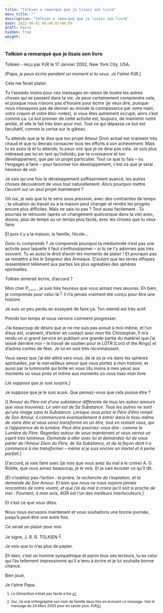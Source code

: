 ```yaml
---
title: "Tolkien a remarqué que je lisais son livre"
menu_title: ""
description: "Tolkien a remarqué que je lisais son livre"
date: 2022-06-01 06:00:01+00:09
draft: False
hidden: True
weight:
---
```

### Tolkien a remarqué que je lisais son livre

Tolkien - reçu par PJR le 17 Janvier 2002, New York City, USA.

*[Papa, je peux écrire pendant un moment si tu veux. Je t’aime PJR.]*

Cela me ferait plaisir.

Tu t’assieds moins pour ces messages en raison de toutes les autres choses qui se passent dans ta vie. Je peux certainement comprendre cela, et puisque nous n’avons pas d’horaire pour écrire (je veux dire, puisque nous n’essayons pas de donner au monde la connaissance par votre main, votre crayon et votre bloc-notes), si vous êtes autrement occupé, alors c’est comme ça. Le but premier de cette activité est, toujours, de maintenir notre amitié, et elle le fait très bien pour moi. Tout ce qui dépasse ce but est facultatif, comme la cerise sur le gâteau.

Tu attends que je te dise que ton projet Amour Divin actuel est vraiment très chaud et que tu devrais consacrer tous tes efforts à son achèvement. Mais tu es assis là et tu attends, tu peux voir que je ne dirai pas cela. Je suis plus intéressé par toi en tant qu’individu, par ta croissance et ton développement, que par un projet particulier. Tout ce que tu fais – ou t’engages à faire – pour favoriser ton développement, c’est ce que je serai heureux de voir.

Je sais qu’une fois le développement suffisamment avancé, les autres choses découleront de vous tout naturellement. Alors pourquoi mettre l’accent sur un seul projet maintenant ?

Oh oui, je sais que tu te sens sous pression, avec des contraintes de temps ; ta situation au travail ou à la maison peut changer et rendre les progrès encore plus difficiles. Mais ne sais-tu pas ? Tout aussi facilement : Tu pourrais te retrouver (après un changement quelconque dans ta vie) avec, disons, plus de temps ou un temps plus facile, avec les choses que tu veux faire.

Et puis il y a la maison, la famille, l’école…

Donc tu comprends ? Je comprends pourquoi ta médiumnité n’est pas une activité pour laquelle il faut s’enthousiasmer – si tu ne t’y adonnes pas très souvent. Tu as aussi le droit d’avoir tes moments de plaisir ! Et pourquoi pas se remettre à lire le Seigneur des Anneaux. D’autant que les terres elfiques ressemblent tellement aux parties les plus agréables des sphères spirituelles.

Tolkien aimerait écrire, d’accord ?

Mon cher P____ , je suis très heureux que vous aimiez mes œuvres. Eh bien, je comprends pour celui-là <sup id="a1">[1](#f1)</sup>. Il n’a jamais vraiment été conçu pour être une histoire.

Je suis un peu perdu en essayant de faire ça. Ton mental est très actif.

Prends ton temps et nous verrons comment progresser.

J’ai beaucoup de désirs que je ne me suis pas avoué à moi-même, et l’un d’eux est, vraiment, d’entrer en contact avec mon fils Christopher. Il m’a rendu un si grand service en publiant une grande partie du matériel que j’ai laissé derrière moi – le travail de soutien pour le LOTR [Lord of the Rings] et d’autres contes de fées. Je lui en suis très reconnaissant.

Vous savez que j’ai été attiré vers vous, de là où je vis dans les sphères spirituelles, par le merveilleux amour que vous portez à mon histoire, et aussi par la luminosité qui brille en vous (du moins à mes yeux) aux moments où vous priez et même aux moments où vous lisez mon livre.

*[Je suppose que je suis surpris.]*

Je suppose que je le suis aussi. Que pensez-vous que cela puisse être ?

*[L’Amour du Père est d’une substance différente de tous les autres amours que vous trouverez. Le sien est de Sa Substance. Tous les autres ne sont qu’une image sans la Substance. Lorsque vous priez le Père d’être rempli de Son Amour, il commencera éventuellement à entrer dans le tissu même de votre être et vous serez transformé en un être, tout en restant vous, qui a l’apparence de la lumière. Peut-être pourriez-vous dire : comme la Lumière du Père. Regardez autour de vous maintenant et vous verrez un esprit très lumineux. Demande à aller avec lui et demandez-lui de vous parler de l’Amour Divin du Père, de Sa Substance, et de la façon dont il a commencé à me transformer – même si je suis encore un mortel et à peine parfait.]*

D’accord, je vais faire avec (je vois que vous avez du mal à le croire) A. G. Riddle, que vous aimez beaucoup, je le vois. Et je vais écouter ce qu’il dit.

*[Et n’oubliez pas l’action : la prière, la recherche de l’expiation, et la demande de Son Amour. Et bien que nous ne nous soyons jamais rencontrés de notre vivant, et que j’ai du mal à croire qu’il soit si proche de moi : Pourtant, à mon avis, AGR est l’un des meilleurs interlocuteurs.]*

Et c’est ce que vous dites.

Nous nous excusons maintenant et vous souhaitons une bonne journée, jusqu’à peut-être une autre fois.

Ce serait un plaisir pour moi.

Je signe, J. R. R. TOLKIEN <sup id="a2">[2](#f2)</sup>.

Je vois que tu n’as plus de papier.

Eh bien, c’est un homme sympathique et parmi tous ses lecteurs, tu es celui qui l’as tellement impressionné qu’il a tenu à écrire et je lui souhaite bonne chance.

Bien joué,

Je t’aime Papa.
<small>

1. <large id="f1"> Le Silmarillion n’était pas facile à lire.[↩](#a1)

2. <large id="f2"> Oui, j’ai mal orthographié son nom de famille deux fois en écrivant ce message. Voir le message du 24 Mars 2003 pour en savoir plus. PJR[↩](#a2)
